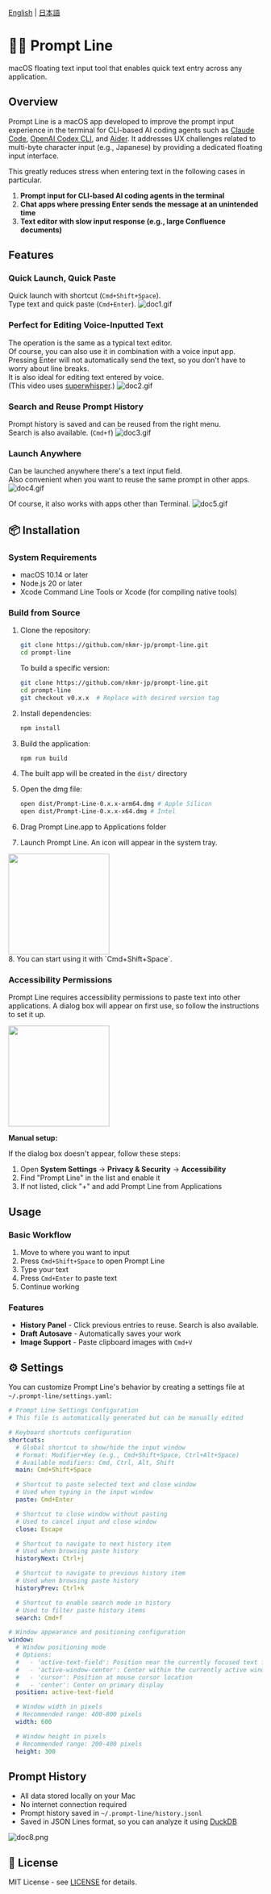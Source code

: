[English](README.md) | [日本語](README_ja.md)

# 🧑‍💻 Prompt Line

macOS floating text input tool that enables quick text entry across any application.

## Overview

Prompt Line is a macOS app developed to improve the prompt input experience in the terminal for CLI-based AI coding agents such as [Claude Code](https://github.com/anthropics/claude-code), [OpenAI Codex CLI](https://github.com/openai/codex), and [Aider](https://github.com/paul-gauthier/aider).
It addresses UX challenges related to multi-byte character input (e.g., Japanese) by providing a dedicated floating input interface. 

This greatly reduces stress when entering text in the following cases in particular. 

1. **Prompt input for CLI-based AI coding agents in the terminal** 
2. **Chat apps where pressing Enter sends the message at an unintended time** 
3. **Text editor with slow input response (e.g., large Confluence documents)**


## Features

### Quick Launch, Quick Paste
Quick launch with shortcut (`Cmd+Shift+Space`).<br>
Type text and quick paste (`Cmd+Enter`).
![doc1.gif](assets/doc1.gif)

### Perfect for Editing Voice-Inputted Text
The operation is the same as a typical text editor. <br>
Of course, you can also use it in combination with a voice input app. <br>
Pressing Enter will not automatically send the text, so you don't have to worry about line breaks. <br>
It is also ideal for editing text entered by voice. <br>
(This video uses [superwhisper](https://superwhisper.com/).)
![doc2.gif](assets/doc2.gif)

### Search and Reuse Prompt History
Prompt history is saved and can be reused from the right menu. <br>
Search is also available. (`Cmd+f`)
![doc3.gif](assets/doc3.gif)

### Launch Anywhere
Can be launched anywhere there's a text input field. <br>
Also convenient when you want to reuse the same prompt in other apps.
![doc4.gif](assets/doc4.gif)

Of course, it also works with apps other than Terminal.
![doc5.gif](assets/doc5.gif)

## 📦 Installation

### System Requirements

- macOS 10.14 or later
- Node.js 20 or later
- Xcode Command Line Tools or Xcode (for compiling native tools)

### Build from Source

1. Clone the repository:
   ```bash
   git clone https://github.com/nkmr-jp/prompt-line.git
   cd prompt-line
   ```

   To build a specific version:
   ```bash
   git clone https://github.com/nkmr-jp/prompt-line.git
   cd prompt-line
   git checkout v0.x.x  # Replace with desired version tag
   ```

2. Install dependencies:
   ```bash
   npm install
   ```

3. Build the application:
   ```bash
   npm run build
   ```

4. The built app will be created in the `dist/` directory
5. Open the dmg file:
   ```bash
   open dist/Prompt-Line-0.x.x-arm64.dmg # Apple Silicon
   open dist/Prompt-Line-0.x.x-x64.dmg # Intel
   ```
6. Drag Prompt Line.app to Applications folder
7. Launch Prompt Line. An icon will appear in the system tray.
<div><img src="assets/doc6.png" width="200"></div>
8. You can start using it with `Cmd+Shift+Space`.

### Accessibility Permissions

Prompt Line requires accessibility permissions to paste text into other applications.
A dialog box will appear on first use, so follow the instructions to set it up.

<div><img src="assets/doc7.png" width="200"></div>

**Manual setup:**

If the dialog box doesn't appear, follow these steps:

1. Open **System Settings** → **Privacy & Security** → **Accessibility**
2. Find "Prompt Line" in the list and enable it
3. If not listed, click "+" and add Prompt Line from Applications


## Usage

### Basic Workflow
1. Move to where you want to input
2. Press `Cmd+Shift+Space` to open Prompt Line
3. Type your text
4. Press `Cmd+Enter` to paste text
5. Continue working

### Features

- **History Panel** - Click previous entries to reuse. Search is also available.
- **Draft Autosave** - Automatically saves your work
- **Image Support** - Paste clipboard images with `Cmd+V`

## ⚙️ Settings

You can customize Prompt Line's behavior by creating a settings file at `~/.prompt-line/settings.yaml`:

```yaml
# Prompt Line Settings Configuration
# This file is automatically generated but can be manually edited

# Keyboard shortcuts configuration
shortcuts:
  # Global shortcut to show/hide the input window
  # Format: Modifier+Key (e.g., Cmd+Shift+Space, Ctrl+Alt+Space)
  # Available modifiers: Cmd, Ctrl, Alt, Shift
  main: Cmd+Shift+Space

  # Shortcut to paste selected text and close window
  # Used when typing in the input window
  paste: Cmd+Enter

  # Shortcut to close window without pasting
  # Used to cancel input and close window
  close: Escape

  # Shortcut to navigate to next history item
  # Used when browsing paste history
  historyNext: Ctrl+j

  # Shortcut to navigate to previous history item
  # Used when browsing paste history
  historyPrev: Ctrl+k

  # Shortcut to enable search mode in history
  # Used to filter paste history items
  search: Cmd+f

# Window appearance and positioning configuration
window:
  # Window positioning mode
  # Options:
  #   - 'active-text-field': Position near the currently focused text field (default, falls back to active-window-center)
  #   - 'active-window-center': Center within the currently active window
  #   - 'cursor': Position at mouse cursor location
  #   - 'center': Center on primary display
  position: active-text-field

  # Window width in pixels
  # Recommended range: 400-800 pixels
  width: 600

  # Window height in pixels
  # Recommended range: 200-400 pixels
  height: 300

```


## Prompt History

- All data stored locally on your Mac
- No internet connection required
- Prompt history saved in `~/.prompt-line/history.jsonl`
- Saved in JSON Lines format, so you can analyze it using [DuckDB](https://duckdb.org/)

![doc8.png](assets/doc8.png)

## 📄 License

MIT License - see [LICENSE](./LICENSE) for details.
